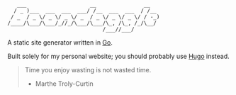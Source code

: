 ```
   ___                    __               __
  / _ )___  ___  ___  ___/ /__  ___  ___  / /__
 / _  / _ \/ _ \/ _ \/ _  / _ \/ _ \/ _ \/ / -_)
/____/\___/\___/_//_/\___/\___/\_, /\_, /_/\__/
                              /___//___/
```

A static site generator written in [Go](https://go.dev).

Built solely for my personal website; you should probably use [Hugo](https://gohugo.io) instead.

> Time you enjoy wasting is not wasted time.
> - Marthe Troly-Curtin
